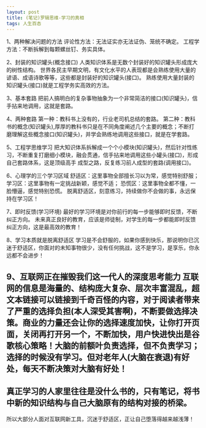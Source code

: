 ```yaml
---
layout: post
title: (笔记)罗辑思维-学习的真相
tags: 人生百态
---
```

1、两种解决问题的方法
评论性方法：无法证实亦无法证伪、笼统不确定。
工程学方法：不断拆解到每颗螺丝钉、务实具体。

2、封装的知识罐头(概念接口)
人类知识体系是无数个封装好的知识罐头形成庞大的树性结构。
世界各民主早期文明，有文化水平的人表现都是会熟练使用大量的谚语、成语诗歌等等，这些都是封装好的知识罐头(接口)。
熟练使用大量封装的知识罐头(接口)就是工程学务实高效的方法。

3、基本套路
把前人搞明白的复杂事物抽象为一个非常简洁的接口(知识罐头)，信手拈来地调用，这就是套路。

4、两种套路
第一种：教科书上没有的，行业老司机总结的套路。
第二种：教科书的概念(知识罐头),厚厚的教科书只是在不同角度阐述几个主要的概念；不断打磨理解这些概念接口(知识罐头)，并学会熟练地调用这些接口，就是在学套路。

5、工程学思维学习
把大知识体系拆解成一个个小模块(知识罐头)，然后针对性练习，不断重复打磨细小模块，融会贯通，信手拈来地调用这些小罐头(接口)，形成自己套路体系，这是顶级高手
成型之路，反复练习前人成型的套路(调用接口)。

6、心理学的三个学习区域
舒适区：这里事物全部擅长习以为常，感觉特别舒服；
学习区：这里事物有一定挑战新颖，感觉不适；
恐慌区：这里事物全都不懂，一脸懵逼，感觉特别恐慌。
脱离舒适区，刻意练习，持续做你不会做的事，永远保持在学习区！

7、即时反馈(学习环境)
最好的学习环境是对你前行的每一步能够即时反馈，不断纠正方向。
未来真正良好的教育，应该是师徒制，对学生的每一步都能即时反馈纠正方向，这是最高效的教育！

8、学习本质就是脱离舒适区
学习是不会舒服的，如果你感到快乐，那说明你已沉迷于舒适区，你面对的未知事物很少，没有任何挑战，这不是学习，是享乐，你永远都不会进步！

9、互联网正在摧毁我们这一代人的深度思考能力
互联网的信息是海量的、结构庞大复杂、层次丰富混乱，超文本链接可以链接到千奇百怪的内容，对于阅读者带来了严重的选择负担(本人深受其害啊)，不断要做选择决策。商业的力量还会让你的选择速度加快，让你打开页面，关闭再打开另一个，不断加快，用户快进快出是谷歌核心策略！大脑的前额叶负责选择，但不负责学习；选择的时候没有学习。但对老年人(大脑在衰退)有好处，每天不断决策对大脑有好处！
---
真正学习的人家里往往是没什么书的，只有笔记，将书中新的知识结构与自己大脑原有的结构对接的桥梁。
---
所以大部分人面对互联网新工具，沉迷于舒适区，正让自己堕落得越来越浅薄！